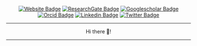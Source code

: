 
<div align="center">
<p><a href="https://blenback.github.io/"><img src="https://img.shields.io/badge/-Website-3b5c3e?style=for-the-badge&amp;logo=amp&amp;logoColor=white" alt="Website Badge"></a> <a href="https://www.researchgate.net/profile/Benjamin-Black-5"><img src="https://img.shields.io/badge/-ResearchGate-3b5c3e?style=for-the-badge&amp;logo=researchgate&amp;logoColor=white" alt="ResearchGate Badge"></a> <a href="https://scholar.google.com/citations?hl=en&user=h00y-m4AAAAJ"><img src="https://img.shields.io/badge/-google scholar-3b5c3e?style=for-the-badge&amp;logo=googlescholar&amp;logoColor=white" alt="Googlescholar Badge"></a> <a href="https://orcid.org/my-orcid?orcid=0000-0002-8113-2114"><img src="https://img.shields.io/badge/-orcid-3b5c3e?style=for-the-badge&amp;logo=orcid&amp;logoColor=white" alt="Orcid Badge"></a>
  <a href="https://www.linkedin.com/in/ben-black-9889a1150/"><img src="https://img.shields.io/badge/-LinkedIn-3b5c3e?style=for-the-badge&amp;logo=Linkedin&amp;logoColor=white" alt="Linkedin Badge"></a> <a href="https://twitter.com/Blen_Back"><img src="https://img.shields.io/badge/-@blenback-3b5c3e?style=for-the-badge&amp;logo=x&amp;logoColor=white" alt="Twitter Badge"></a> </p>
  
  
<hr>
<p>Hi there 👋! </p>
<hr>
  </div>

<!--
**blenback/blenback** is a ✨ _special_ ✨ repository because its `README.md` (this file) appears on your GitHub profile.

Here are some ideas to get you started:

- 🔭 I’m currently working on ...
- 🌱 I’m currently learning ...
- 👯 I’m looking to collaborate on ...
- 🤔 I’m looking for help with ...
- 💬 Ask me about ...
- 📫 How to reach me: ...
- 😄 Pronouns: ...
- ⚡ Fun fact: ...
-->
